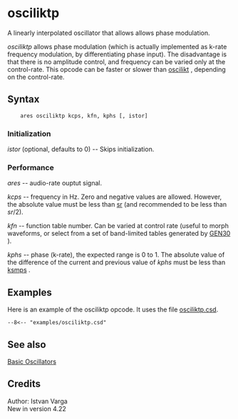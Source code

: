 <!--
id:osciliktp
category:Signal Generators:Basic Oscillators
-->
# osciliktp
A linearly interpolated oscillator that allows allows phase modulation.  
  
_osciliktp_ allows phase modulation (which is actually implemented as k-rate frequency modulation, by differentiating phase input). The disadvantage is that there is no amplitude control, and frequency can be varied only at the control-rate. This opcode can be faster or slower than  [oscilikt](../../opcodes/oscilikt) , depending on the control-rate.  
  

## Syntax
```csound-orc
    ares osciliktp kcps, kfn, kphs [, istor]
```

### Initialization
  
_istor_ (optional, defaults to 0) -- Skips initialization.  
  

### Performance
  
_ares_ -- audio-rate ouptut signal.  
  
_kcps_ -- frequency in Hz. Zero and negative values are allowed. However, the absolute value must be less than  [sr](../../opcodes/sr)  (and recommended to be less than _sr_/2).  
  
_kfn_ -- function table number. Can be varied at control rate (useful to morph 
waveforms, or select from a set of band-limited tables generated by  [GEN30](../../scoregens/gen30) ).  
  
_kphs_ -- phase (k-rate), the expected range is 0 to 1. The absolute value of the difference of the current and previous value of _kphs_ must be less than  [ksmps](../../opcodes/ksmps) .  
  

## Examples
Here is an example of the osciliktp opcode. It uses the file [osciliktp.csd](../../examples/osciliktp.csd).
``` csound-orc title="Example of the osciliktp opcode." linenums="1"
--8<-- "examples/osciliktp.csd"
```

## See also
  
[Basic Oscillators](../../siggen/basic)  
  

## Credits

Author: Istvan Varga  
New in version 4.22  
